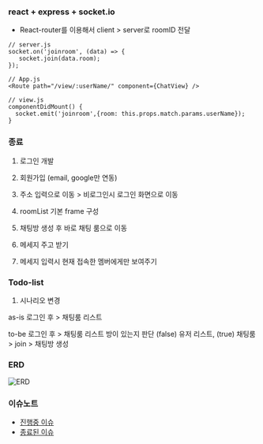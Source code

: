 ### react + express + socket.io

* React-router를 이용해서 client > server로 roomID 전달
  
```
// server.js
socket.on('joinroom', (data) => {
   socket.join(data.room);
});

// App.js
<Route path="/view/:userName/" component={ChatView} />

// view.js
componentDidMount() {
  socket.emit('joinroom',{room: this.props.match.params.userName});
}
```
### 종료
1) 로그인 개발

2) 회원가입 (email, google만 연동)

3) 주소 입력으로 이동 > 비로그인시 로그인 화면으로 이동

4) roomList 기본 frame 구성

5) 채팅방 생성 후 바로 채팅 룸으로 이동

6) 메세지 주고 받기

7) 메세지 입력시 현재 접속한 멤버에게만 보여주기




### Todo-list
1) 시나리오 변경

as-is
로그인 후 > 채팅룸 리스트

to-be
로그인 후 > 채팅룸 리스트 방이 있는지 판단 (false) 유저 리스트, (true) 채팅룸 > join > 채팅방 생성



### ERD
![ERD](http://postfiles14.naver.net/MjAxNzA4MDlfNDcg/MDAxNTAyMjA2NTQ4OTEy.-azxXWHErNmeqtTO97YmeVgy6Adbsi14A7dE7ZGyyjAg.h77ONIJ8OjEwTGhqsZaAdmRKVe3qtOeuEyM9HhWKg9sg.JPEG.efu0128/erd.jpg?type=w3)

### 이슈노트

- [진행중 이슈](https://github.com/shuushu/chat/issues?q=is%3Aopen+is%3Aissue)
- [종료된 이슈](https://github.com/shuushu/chat/issues?q=is%3Aissue+is%3Aclosed)

